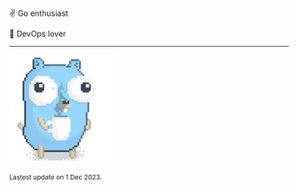 :v: Go enthusiast

:muscle: DevOps lover

---

![Image alt text](/images/gopher_with_coffee.gif)


<sub>Lastest update on 1 Dec 2023.</sub>
